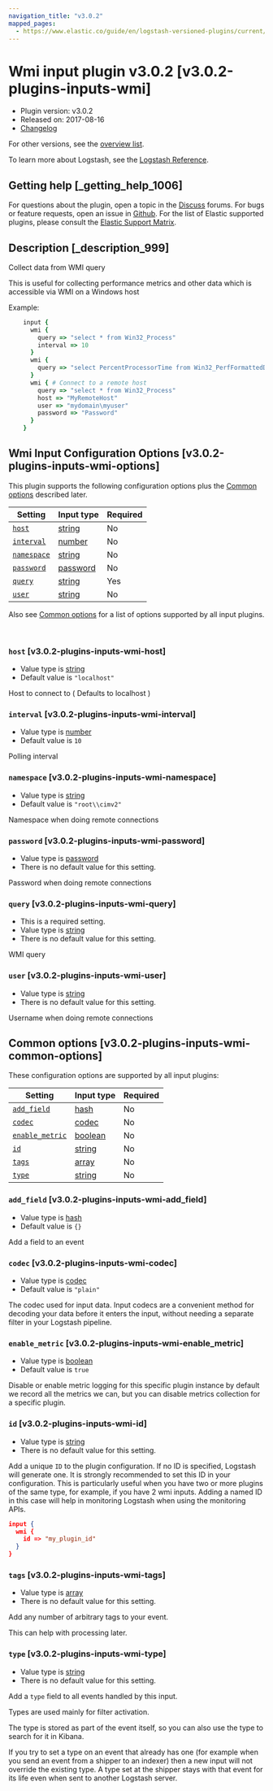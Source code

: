 ```yaml
---
navigation_title: "v3.0.2"
mapped_pages:
  - https://www.elastic.co/guide/en/logstash-versioned-plugins/current/v3.0.2-plugins-inputs-wmi.html
---
```


# Wmi input plugin v3.0.2 [v3.0.2-plugins-inputs-wmi]


* Plugin version: v3.0.2
* Released on: 2017-08-16
* [Changelog](https://github.com/logstash-plugins/logstash-input-wmi/blob/v3.0.2/CHANGELOG.md)

For other versions, see the [overview list](input-wmi-index.md).

To learn more about Logstash, see the [Logstash Reference](logstash://reference/index.md).

## Getting help [_getting_help_1006]

For questions about the plugin, open a topic in the [Discuss](http://discuss.elastic.co) forums. For bugs or feature requests, open an issue in [Github](https://github.com/logstash-plugins/logstash-input-wmi). For the list of Elastic supported plugins, please consult the [Elastic Support Matrix](https://www.elastic.co/support/matrix#matrix_logstash_plugins).


## Description [_description_999]

Collect data from WMI query

This is useful for collecting performance metrics and other data which is accessible via WMI on a Windows host

Example:

```ruby
    input {
      wmi {
        query => "select * from Win32_Process"
        interval => 10
      }
      wmi {
        query => "select PercentProcessorTime from Win32_PerfFormattedData_PerfOS_Processor where name = '_Total'"
      }
      wmi { # Connect to a remote host
        query => "select * from Win32_Process"
        host => "MyRemoteHost"
        user => "mydomain\myuser"
        password => "Password"
      }
    }
```


## Wmi Input Configuration Options [v3.0.2-plugins-inputs-wmi-options]

This plugin supports the following configuration options plus the [Common options](v3-0-2-plugins-inputs-wmi.md#v3.0.2-plugins-inputs-wmi-common-options) described later.

| Setting | Input type | Required |
| --- | --- | --- |
| [`host`](v3-0-2-plugins-inputs-wmi.md#v3.0.2-plugins-inputs-wmi-host) | [string](logstash://reference/configuration-file-structure.md#string) | No |
| [`interval`](v3-0-2-plugins-inputs-wmi.md#v3.0.2-plugins-inputs-wmi-interval) | [number](logstash://reference/configuration-file-structure.md#number) | No |
| [`namespace`](v3-0-2-plugins-inputs-wmi.md#v3.0.2-plugins-inputs-wmi-namespace) | [string](logstash://reference/configuration-file-structure.md#string) | No |
| [`password`](v3-0-2-plugins-inputs-wmi.md#v3.0.2-plugins-inputs-wmi-password) | [password](logstash://reference/configuration-file-structure.md#password) | No |
| [`query`](v3-0-2-plugins-inputs-wmi.md#v3.0.2-plugins-inputs-wmi-query) | [string](logstash://reference/configuration-file-structure.md#string) | Yes |
| [`user`](v3-0-2-plugins-inputs-wmi.md#v3.0.2-plugins-inputs-wmi-user) | [string](logstash://reference/configuration-file-structure.md#string) | No |

Also see [Common options](v3-0-2-plugins-inputs-wmi.md#v3.0.2-plugins-inputs-wmi-common-options) for a list of options supported by all input plugins.

 

### `host` [v3.0.2-plugins-inputs-wmi-host]

* Value type is [string](logstash://reference/configuration-file-structure.md#string)
* Default value is `"localhost"`

Host to connect to ( Defaults to localhost )


### `interval` [v3.0.2-plugins-inputs-wmi-interval]

* Value type is [number](logstash://reference/configuration-file-structure.md#number)
* Default value is `10`

Polling interval


### `namespace` [v3.0.2-plugins-inputs-wmi-namespace]

* Value type is [string](logstash://reference/configuration-file-structure.md#string)
* Default value is `"root\\cimv2"`

Namespace when doing remote connections


### `password` [v3.0.2-plugins-inputs-wmi-password]

* Value type is [password](logstash://reference/configuration-file-structure.md#password)
* There is no default value for this setting.

Password when doing remote connections


### `query` [v3.0.2-plugins-inputs-wmi-query]

* This is a required setting.
* Value type is [string](logstash://reference/configuration-file-structure.md#string)
* There is no default value for this setting.

WMI query


### `user` [v3.0.2-plugins-inputs-wmi-user]

* Value type is [string](logstash://reference/configuration-file-structure.md#string)
* There is no default value for this setting.

Username when doing remote connections



## Common options [v3.0.2-plugins-inputs-wmi-common-options]

These configuration options are supported by all input plugins:

| Setting | Input type | Required |
| --- | --- | --- |
| [`add_field`](v3-0-2-plugins-inputs-wmi.md#v3.0.2-plugins-inputs-wmi-add_field) | [hash](logstash://reference/configuration-file-structure.md#hash) | No |
| [`codec`](v3-0-2-plugins-inputs-wmi.md#v3.0.2-plugins-inputs-wmi-codec) | [codec](logstash://reference/configuration-file-structure.md#codec) | No |
| [`enable_metric`](v3-0-2-plugins-inputs-wmi.md#v3.0.2-plugins-inputs-wmi-enable_metric) | [boolean](logstash://reference/configuration-file-structure.md#boolean) | No |
| [`id`](v3-0-2-plugins-inputs-wmi.md#v3.0.2-plugins-inputs-wmi-id) | [string](logstash://reference/configuration-file-structure.md#string) | No |
| [`tags`](v3-0-2-plugins-inputs-wmi.md#v3.0.2-plugins-inputs-wmi-tags) | [array](logstash://reference/configuration-file-structure.md#array) | No |
| [`type`](v3-0-2-plugins-inputs-wmi.md#v3.0.2-plugins-inputs-wmi-type) | [string](logstash://reference/configuration-file-structure.md#string) | No |

### `add_field` [v3.0.2-plugins-inputs-wmi-add_field]

* Value type is [hash](logstash://reference/configuration-file-structure.md#hash)
* Default value is `{}`

Add a field to an event


### `codec` [v3.0.2-plugins-inputs-wmi-codec]

* Value type is [codec](logstash://reference/configuration-file-structure.md#codec)
* Default value is `"plain"`

The codec used for input data. Input codecs are a convenient method for decoding your data before it enters the input, without needing a separate filter in your Logstash pipeline.


### `enable_metric` [v3.0.2-plugins-inputs-wmi-enable_metric]

* Value type is [boolean](logstash://reference/configuration-file-structure.md#boolean)
* Default value is `true`

Disable or enable metric logging for this specific plugin instance by default we record all the metrics we can, but you can disable metrics collection for a specific plugin.


### `id` [v3.0.2-plugins-inputs-wmi-id]

* Value type is [string](logstash://reference/configuration-file-structure.md#string)
* There is no default value for this setting.

Add a unique `ID` to the plugin configuration. If no ID is specified, Logstash will generate one. It is strongly recommended to set this ID in your configuration. This is particularly useful when you have two or more plugins of the same type, for example, if you have 2 wmi inputs. Adding a named ID in this case will help in monitoring Logstash when using the monitoring APIs.

```json
input {
  wmi {
    id => "my_plugin_id"
  }
}
```


### `tags` [v3.0.2-plugins-inputs-wmi-tags]

* Value type is [array](logstash://reference/configuration-file-structure.md#array)
* There is no default value for this setting.

Add any number of arbitrary tags to your event.

This can help with processing later.


### `type` [v3.0.2-plugins-inputs-wmi-type]

* Value type is [string](logstash://reference/configuration-file-structure.md#string)
* There is no default value for this setting.

Add a `type` field to all events handled by this input.

Types are used mainly for filter activation.

The type is stored as part of the event itself, so you can also use the type to search for it in Kibana.

If you try to set a type on an event that already has one (for example when you send an event from a shipper to an indexer) then a new input will not override the existing type. A type set at the shipper stays with that event for its life even when sent to another Logstash server.



